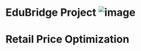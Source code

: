 # EduBridge Project ![image](https://user-images.githubusercontent.com/118458654/226528224-e627f29b-b369-4db2-a6bc-4a353dd4482a.png)
# Retail Price Optimization 
